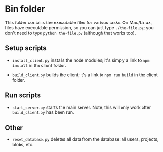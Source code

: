# Bin folder

This folder contains the executable files for various tasks. On Mac/Linux, files have executable permission, so you can just type `./the-file.py`; you don't need to type `python the-file.py` (although that works too).

## Setup scripts

* `install_client.py` installs the node modules; it's simply a link to `npm install` in the client folder.

* `build_client.py` builds the client; it's a link to `npm run build` in the client folder.

## Run scripts

* `start_server.py` starts the main server. Note, this will only work after `build_client.py` has been run.

## Other

* `reset_database.py` deletes all data from the database: all users, projects, blobs, etc.

